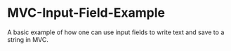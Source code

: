 # MVC-Input-Field-Example

A basic example of how one can use input fields to write text and save to a string in MVC.
